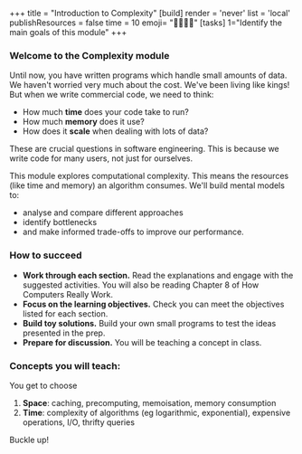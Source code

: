 +++
title = "Introduction to Complexity"
[build]
  render = 'never'
  list = 'local'
  publishResources = false
time = 10
emoji= "🫱🏽‍🫲🏻"
[tasks]
    1="Identify the main goals of this module"
+++

### Welcome to the Complexity module

Until now, you have written programs which handle small amounts of data. We haven't worried very much about the cost. We've been living like kings! But when we write commercial code, we need to think:

- How much **time** does your code take to run?
- How much **memory** does it use?
- How does it **scale** when dealing with lots of data?

These are crucial questions in software engineering. This is because we write code for many users, not just for ourselves.

This module explores computational complexity. This means the resources (like time and memory) an algorithm consumes. We'll build mental models to:

- analyse and compare different approaches
- identify bottlenecks
- and make informed trade-offs to improve our performance.

### How to succeed

- **Work through each section.** Read the explanations and engage with the suggested activities. You will also be reading Chapter 8 of How Computers Really Work.
- **Focus on the learning objectives.** Check you can meet the objectives listed for each section.
- **Build toy solutions.** Build your own small programs to test the ideas presented in the prep.
- **Prepare for discussion.** You will be teaching a concept in class.

### Concepts you will teach:

You get to choose 

1. **Space**: caching, precomputing, memoisation, memory consumption
1. **Time**: complexity of algorithms (eg logarithmic, exponential), expensive operations, I/O, thrifty queries

Buckle up!
